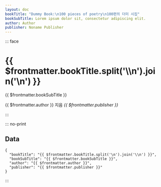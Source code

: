```yaml
---
layout: doc
bookTitle: "Dummy Book:\n100 pieces of poetry\n100편의 더미 시집"
bookSubTitle: Lorem ipsum dolor sit, consectetur adipiscing elit.
author: Author
publisher: Noname Publisher
---
```


<link rel="stylesheet" type="text/css" href="./css/cover.css" />

::: face
  <div>
      <div style="background-image: url('./assets/images/cover.jpg');"></div>
      <div></div>
  </div>
  <div class="content">
      <h1 class="title" v-nl2br>{{ $frontmatter.bookTitle.split('\\n').join('\n') }}</h1>
      <p>{{ $frontmatter.bookSubTitle }}</p>
      <p class="author">{{ $frontmatter.author }} 지음 <i class="publisher">{{ $frontmatter.publisher }}</i></p>
  </div>
:::


::: no-print
## Data

``` json-vue
{
  "bookTitle": "{{ $frontmatter.bookTitle.split('\n').join('\\n') }}",
  "bookSubTitle": "{{ $frontmatter.bookSubTitle }}",
  "author": "{{ $frontmatter.author }}",
  "publisher": "{{ $frontmatter.publisher }}"
}
```
:::